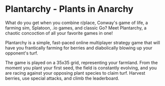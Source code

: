 # Plantarchy - Plants in Anarchy

What do you get when you combine r/place, Conway's game of life, a farming sim, Splatoon, .io games, and classic Go? Meet Plantarchy, a chaotic concoction of all your favorite games in one!

Plantarchy is a simple, fast-paced online multiplayer strategy game that will have you frantically farming for berries and diabolically blowing up your opponent's turf.

The game is played on a 35x35 grid, representing your farmland. From the moment you plant your first seed, the field is constantly evolving, and you are racing against your opposing plant species to claim turf. Harvest berries, use special attacks, and climb the leaderboard.
